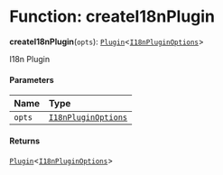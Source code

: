 # Function: createI18nPlugin

**createI18nPlugin**(`opts`): [`Plugin`](/en/auto-docs/editor/variables/Plugin-1.md)<[`I18nPluginOptions`](/en/auto-docs/editor/interfaces/I18nPluginOptions.md)>

I18n Plugin

#### Parameters

| Name | Type |
| :------ | :------ |
| `opts` | [`I18nPluginOptions`](/en/auto-docs/editor/interfaces/I18nPluginOptions.md) |

#### Returns

[`Plugin`](/en/auto-docs/editor/variables/Plugin-1.md)<[`I18nPluginOptions`](/en/auto-docs/editor/interfaces/I18nPluginOptions.md)>
